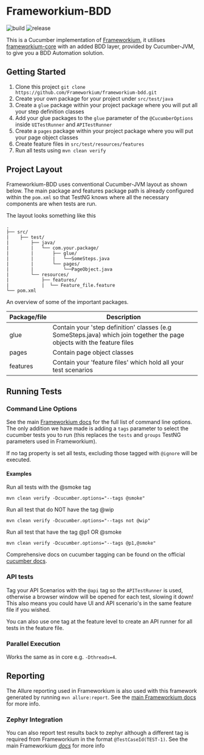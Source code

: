 # Frameworkium-BDD

![build](https://github.com/frameworkium/frameworkium-bdd/workflows/frameworkium-bdd%20build/badge.svg)
![release](https://img.shields.io/github/v/release/frameworkium/frameworkium-bdd)

This is a Cucumber implementation of [Frameworkium][frameworkium],
it utilises [frameworkium-core][core] with an added BDD layer,
provided by Cucumber-JVM, to give you a BDD Automation solution.

## Getting Started

1. Clone this project `git clone https://github.com/Frameworkium/frameworkium-bdd.git`
2. Create your own package for your project under `src/test/java`
3. Create a `glue` package within your project package where you will put all your step definition classes
4. Add your glue packages to the `glue` parameter of the `@CucumberOptions`
   inside `UITestRunner` and `APITestRunner`
5. Create a `pages` package within your project package where you will put your page object classes
6. Create feature files in `src/test/resources/features`
7. Run all tests using `mvn clean verify`

## Project Layout

Frameworkium-BDD uses conventional Cucumber-JVM layout as shown below. The main
package and features package path is already configured within the `pom.xml` so
that TestNG knows where all the necessary components are when tests are run.

The layout looks something like this

```
.
├── src/
|    ├── test/
|        ├── java/
|        |   └── com.your.package/
|        |       ├── glue/
|        |       |   └──SomeSteps.java
|        |       └── pages/
|        |           └──PageObject.java
|        └── resources/
|            ├── features/
|            |	└── Feature_file.feature
└── pom.xml
```

An overview of some of the important packages.

| Package/file  | Description |
| ------------- | ------------- |
| glue  | Contain your 'step definition' classes (e.g SomeSteps.java) which join together the page objects with the feature files |
| pages  | Contain page object classes |
| features  | Contain your 'feature files' which hold all your test scenarios |

## Running Tests

### Command Line Options

See the main [Frameworkium docs](https://frameworkium.github.io/#_pages/Command-Line-Options.md)
for the full list of command line options.
The only addition we have made is adding a `tags` parameter to select the
cucumber tests you to run (this replaces the `tests` and `groups` TestNG parameters used in Frameworkium).


If no tag property is set all tests, excluding those tagged with `@ignore` will be executed.

#### Examples

Run all tests with the @smoke tag
```
mvn clean verify -Dcucumber.options="--tags @smoke"
```

Run all test that do NOT have the tag @wip
```
mvn clean verify -Dcucumber.options="--tags not @wip"
```

Run all test that have the tag @p1 OR @smoke
```
mvn clean verify -Dcucumber.options="--tags @p1,@smoke"
```

Comprehensive docs on cucumber tagging can be found on the official
[cucumber docs](https://cucumber.io/docs/cucumber/api/#tags).

### API tests

Tag your API Scenarios with the `@api` tag so the `APITestRunner` is used,
otherwise a browser window will be opened for each test, slowing it down!
This also means you could have UI and API scenario's in the same feature file if you wished.

You can also use one tag at the feature level to create an API runner for all
tests in the feature file.

### Parallel Execution 

Works the same as in core e.g. `-Dthreads=4`.

## Reporting

The Allure reporting used in Frameworkium is also used with this framework
generated by running `mvn allure:report`.
See the [main Frameworkium docs](https://frameworkium.github.io/#_pages/Allure-Reporting.md) for more info. 

### Zephyr Integration 

You can also report test results back to zephyr although a different tag is
required from Frameworkium in the format `@TestCaseId(TEST-1)`.
See the main Frameworkium *[docs](https://frameworkium.github.io/#_pages/ZephyrJiraLogging.md)* for more info 


[status-svg]: https://travis-ci.org/Frameworkium/frameworkium-bdd.svg?branch=master
[status]: https://travis-ci.org/Frameworkium/frameworkium-bdd
[frameworkium]: https://github.com/Frameworkium/frameworkium
[core]: https://github.com/Frameworkium/frameworkium-core
